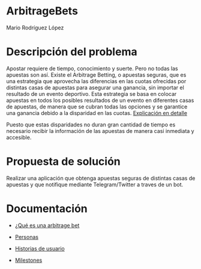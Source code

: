 # ArbitrageBets
Mario Rodríguez López

# Descripción del problema

Apostar requiere de tiempo, conocimiento y suerte. Pero no todas las apuestas son así. Existe el Arbitrage Betting, o apuestas seguras, que es una estrategia que aprovecha las diferencias en las cuotas ofrecidas por distintas casas de apuestas para asegurar una ganancia, sin importar el resultado de un evento deportivo. Esta estrategia se basa en colocar apuestas en todos los posibles resultados de un evento en diferentes casas de apuestas, de manera que se cubran todas las opciones y se garantice una ganancia debido a la disparidad en las cuotas.
[Explicación en detalle](https://oddspedia.com/es/apuestas/estrategias/arbitrage-betting)

Puesto que estas disparidades no duran gran cantidad de tiempo es necesario recibir la información de las apuestas de manera casi inmediata y accesible.

# Propuesta de solución

Realizar una aplicación que obtenga apuestas seguras de distintas casas de apuestas y que notifique mediante Telegram/Twitter a traves de un bot.

# Documentación 

- [¿Qué es una arbitrage bet](docs/arbitrage_bet.md)

- [Personas](docs/user-jorneys.md.md)

- [Historias de usuario](docs/user-stories.md)

- [Milestones](docs/milestones.md)